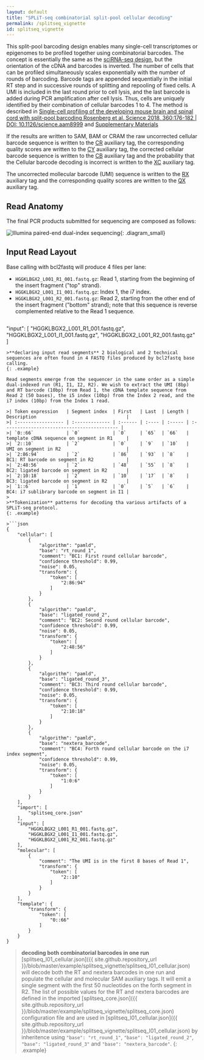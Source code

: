 ```yaml
---
layout: default
title: "SPLiT-seq combinatorial split-pool cellular decoding"
permalink: /splitseq_vignette
id: splitseq_vignette
---
```


This split-pool barcoding design enables many single-cell transcriptomes or epigenomes to be profiled together using combinatorial barcodes. The concept is essentially the same as the [sciRNA-seq design](scirnaseq_vignette), but the orientation of the cDNA and barcodes is inverted. The number of cells that can be profiled simultaneously scales exponentially with the number of rounds of barcoding. Barcode tags are appended sequentially in the initial RT step and in successive rounds of splitting and repooling of fixed cells. A UMI is included in the last round prior to cell lysis, and the last barcode is added during PCR amplification after cell lysis. Thus, cells are uniquely identified by their combination of cellular barcodes 1 to 4. The method is described in [Single-cell profiling of the developing mouse brain and spinal cord with split-pool barcoding
Rosenberg et al. Science 2018, 360:176-182 | DOI: 10.1126/science.aam8999](https://science.sciencemag.org/content/360/6385/176) and [Supplementary Materials](https://science.sciencemag.org/content/sci/suppl/2018/03/14/science.aam8999.DC1/aam8999_Rosenberg_SM.pdf)

If the results are written to SAM, BAM or CRAM the raw uncorrected cellular barcode sequence is written to the [CR](glossary#cr_auxiliary_tag) auxiliary tag, the corresponding quality scores are written to the [CY](glossary#cr_auxiliary_tag) auxiliary tag, the corrected cellular barcode sequence is written to the [CB](glossary#cb_auxiliary_tag) auxiliary tag and the probability that the Cellular barcode decoding is incorrect is written to the [XC](glossary#xc_auxiliary_tag) auxiliary tag.

The uncorrected mollecular barcode (UMI) sequence is written to the [RX](glossary#rx_auxiliary_tag) auxiliary tag and the corresponding  quality scores are written to the [QX](glossary#qx_auxiliary_tag) auxiliary tag.

## Read Anatomy
The final PCR products submitted for sequencing are composed as follows:

![Illumina paired-end dual-index sequencing](/pheniqs/assets/img/diagram3.png){: .diagram_small}

## Input Read Layout

Base calling with bcl2fastq will produce 4 files per lane:
- `HGGKLBGX2_L001_R1_001.fastq.gz`: Read 1, starting from the beginning of the insert fragment ("top" strand).
- `HGGKLBGX2_L001_I1_001.fastq.gz`: Index 1, the i7 index.
- `HGGKLBGX2_L001_R2_001.fastq.gz`: Read 2, starting from the other end of the insert fragment ("bottom" strand); note that this sequence is reverse complemented relative to the Read 1 sequence.

>```json
"input": [
    "HGGKLBGX2_L001_R1_001.fastq.gz",
    "HGGKLBGX2_L001_I1_001.fastq.gz",
    "HGGKLBGX2_L001_R2_001.fastq.gz"
]
```
>**declaring input read segments** 2 biological and 2 technical sequences are often found in 4 FASTQ files produced by bcl2fastq base calling.
{: .example}

Read segments emerge from the sequencer in the same order as a simple dual-indexed run (R1, I1, I2, R2). We wish to extract the UMI (8bp) and RT barcode (10bp) from Read 1, the cDNA template sequence from Read 2 (50 bases), the i5 index (10bp) from the Index 2 read, and the i7 index (10bp) from the Index 1 read.

>| Token expression   | Segment index  | First   | Last  | Length | Description                                 |
>| :----------------- | :------------- | :------ | :---- | :----- | :------------------------------------------ |
>| `0::66`            | `0`            | `0`     | `65`  | `66`   | template cDNA sequence on segment in R1     |
>| `2::10`            | `2`            | `0`     | `9`   | `10`   | UMI on segment in R2                        |
>| `2:86:94`          | `2`            | `86`    | `93`  | `8`    | BC1: RT barcode on segment in R2            |
>| `2:48:56`          | `2`            | `48`    | `55`  | `8`    | BC2: ligated barcode on segment in R2       |
>| `2:10:18`          | `2`            | `10`    | `17`  | `8`    | BC3: ligated barcode on segment in R2       |
>| `1::6`             | `1`            | `0`     | `5`   | `6`    | BC4: i7 sublibrary barcode on segment in I1 |
>
>**Tokenization** patterns for decoding tha various artifacts of a SPLiT-seq protocol.
{: .example}

>```json
{
    "cellular": [
        {
            "algorithm": "pamld",
            "base": "rt_round_1",
            "comment": "BC1: First round cellular barcode",
            "confidence threshold": 0.99,
            "noise": 0.05,
            "transform": {
                "token": [
                    "2:86:94"
                ]
            }
        },
        {
            "algorithm": "pamld",
            "base": "ligated_round_2",
            "comment": "BC2: Second round cellular barcode",
            "confidence threshold": 0.99,
            "noise": 0.05,
            "transform": {
                "token": [
                    "2:48:56"
                ]
            }
        },
        {
            "algorithm": "pamld",
            "base": "ligated_round_3",
            "comment": "BC3: Third round cellular barcode",
            "confidence threshold": 0.99,
            "noise": 0.05,
            "transform": {
                "token": [
                    "2:10:18"
                ]
            }
        },
        {
            "algorithm": "pamld",
            "base": "nextera_barcode",
            "comment": "BC4: Forth round cellular barcode on the i7 index segment",
            "confidence threshold": 0.99,
            "noise": 0.05,
            "transform": {
                "token": [
                    "1:0:6"
                ]
            }
        }
    ],
    "import": [
        "splitseq_core.json"
    ],
    "input": [
        "HGGKLBGX2_L001_R1_001.fastq.gz",
        "HGGKLBGX2_L001_I1_001.fastq.gz",
        "HGGKLBGX2_L001_R2_001.fastq.gz"
    ],
    "molecular": [
        {
            "comment": "The UMI is in the first 8 bases of Read 1",
            "transform": {
                "token": [
                    "2::10"
                ]
            }
        }
    ],
    "template": {
        "transform": {
            "token": [
                "0::66"
            ]
        }
    }
}
```
>**decoding both combinatorial barcodes in one run** [splitseq_l01_cellular.json]({{ site.github.repository_url }}/blob/master/example/splitseq_vignette/splitseq_l01_cellular.json) will decode both the RT and nextera barcodes in one run and populate the cellular and molecular SAM auxiliary tags. It will emit a single segment with the first 50 nucleotides on the forth segment in R2. The list of possible values for the RT and nextera barcodes are defined in the imported [splitseq_core.json]({{ site.github.repository_url }}/blob/master/example/splitseq_vignette/splitseq_core.json) configuration file and are used in [splitseq_l01_cellular.json]({{ site.github.repository_url }}/blob/master/example/splitseq_vignette/splitseq_l01_cellular.json) by inheritence using `"base": "rt_round_1"`, `"base": "ligated_round_2"`, `"base": "ligated_round_3"` and `"base": "nextera_barcode"`.
{: .example}
